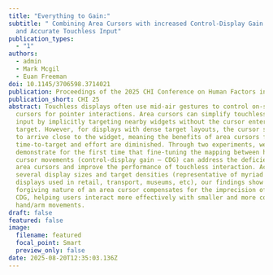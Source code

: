 ```yaml
---
title: "Everything to Gain:"
subtitle: " Combining Area Cursors with increased Control-Display Gain for Fast
  and Accurate Touchless Input"
publication_types:
  - "1"
authors:
  - admin
  - Mark Mcgil
  - Euan Freeman
doi: 10.1145/3706598.3714021
publication: Proceedings of the 2025 CHI Conference on Human Factors in Computing Systems
publication_short: CHI 25
abstract: Touchless displays often use mid-air gestures to control on-screen
  cursors for pointer interactions. Area cursors can simplify touchless cursor
  input by implicitly targeting nearby widgets without the cursor entering the
  target. However, for displays with dense target layouts, the cursor still has
  to arrive close to the widget, meaning the benefits of area cursors for
  time-to-target and effort are diminished. Through two experiments, we
  demonstrate for the first time that fine-tuning the mapping between hand and
  cursor movements (control-display gain – CDG) can address the deficiencies of
  area cursors and improve the performance of touchless interaction. Across
  several display sizes and target densities (representative of myriad public
  displays used in retail, transport, museums, etc), our findings show that the
  forgiving nature of an area cursor compensates for the imprecision of a high
  CDG, helping users interact more effectively with smaller and more controlled
  hand/arm movements.
draft: false
featured: false
image:
  filename: featured
  focal_point: Smart
  preview_only: false
date: 2025-08-20T12:35:03.136Z
---
```

